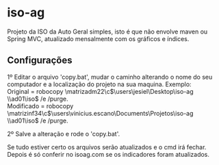 # iso-ag
Projeto da ISO da Auto Geral simples, isto é que não envolve maven ou Spring MVC, atualizado mensalmente com os gráficos e índices.

## Configurações

1º Editar o arquivo 'copy.bat', mudar o caminho alterando o nome do seu computador e a localização do projeto na sua maquina. Exemplo:  
  Original = robocopy \\matrizadm22\c$\users\jesiel\Desktop\iso-ag \\ad01\iso$ /e /purge.  
  Modificado = robocopy \\matrizinf34\c$\users\vinicius.escano\Documents\Projetos\iso-ag \\ad01\iso$ /e /purge.  

2º Salve a alteração e rode o 'copy.bat'.  

Se tudo estiver certo os arquivos serão atualizados e o cmd irá fechar. Depois é só conferir no isoag.com se os indicadores foram atualizados.
